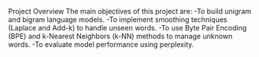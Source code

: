 Project Overview
The main objectives of this project are:
-To build unigram and bigram language models.
-To implement smoothing techniques (Laplace and Add-k) to handle unseen words.
-To use Byte Pair Encoding (BPE) and k-Nearest Neighbors (k-NN) methods to manage unknown words.
-To evaluate model performance using perplexity.
